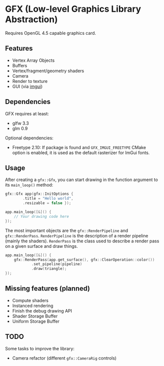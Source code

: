 # GFX (Low-level Graphics Library Abstraction)

Requires OpenGL 4.5 capable graphics card.

## Features

- Vertex Array Objects
- Buffers
- Vertex/fragment/geometry shaders
- Camera
- Render to texture
- GUI (via [imgui](https://github.com/ocornut/imgui))

## Dependencies

GFX requires at least:

- glfw 3.3
- glm 0.9

Optional dependencies:
- Freetype 2.10: If package is found and `GFX_IMGUI_FREETYPE` CMake option is enabled,
it is used as the default rasterizer for ImGui fonts.

## Usage

After creating a `gfx::Gfx`, you can start drawing in the function argument to its `main_loop()` method:

~~~cpp
gfx::Gfx app(gfx::InitOptions {
        .title = "Hello world",
        .resizable = false });

app.main_loop([&]() {
    // Your drawing code here
});
~~~

The most important objects are the `gfx::RenderPipeline` and `gfx::RenderPass`.
`RenderPipeline` is the description of a render pipeline (mainly the shaders).
`RenderPass` is the class used to describe a render pass on a given surface and draw things.

~~~cpp
app.main_loop([&]() {
    gfx::RenderPass(app.get_surface(), gfx::ClearOperation::color())
            .set_pipeline(pipeline)
            .draw(triangle);
});
~~~

## Missing features (planned)

- Compute shaders
- Instanced rendering
- Finish the debug drawing API
- Shader Storage Buffer
- Uniform Storage Buffer

## TODO

Some tasks to improve the library:

- Camera refactor (different `gfx::CameraRig` controls)
